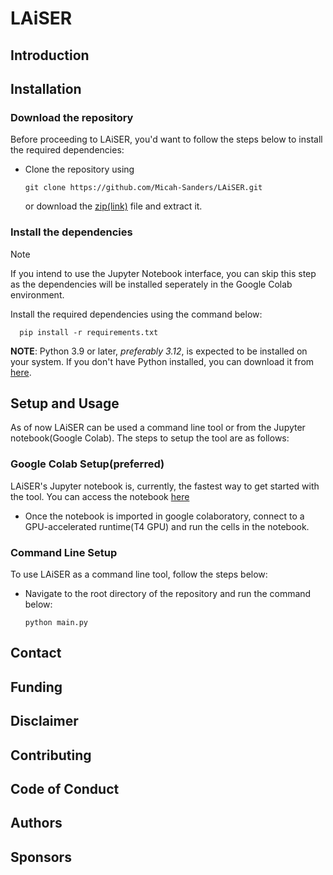 # LAiSER

## Introduction

## Installation 

### Download the repository
Before proceeding to  LAiSER, you'd want to follow the steps below to install the required dependencies:
- Clone the repository using 
  ```shell
  git clone https://github.com/Micah-Sanders/LAiSER.git
  ```
  or download the [zip(link)](https://github.com/Micah-Sanders/LAiSER/archive/refs/heads/main.zip) file and extract it.

### Install the dependencies
> [!NOTE]
> If you intend to use the Jupyter Notebook interface, you can skip this step as the dependencies will be installed seperately in the Google Colab environment.

Install the required dependencies using the command below:
  ```shell
    pip install -r requirements.txt
```
**NOTE**: Python 3.9 or later, *preferably 3.12*, is expected to be installed on your system. If you don't have Python installed, you can download it from [here](https://www.python.org/downloads/).


## Setup and Usage
As of now LAiSER can be used a command line tool or from the Jupyter notebook(Google Colab). The steps to setup the tool are as follows:

### Google Colab Setup(preferred)
LAiSER's Jupyter notebook is, currently, the fastest way to get started with the tool. You can access the notebook [here](/notebooks/Extract%20Function%20Colab%20Execution.ipynb)

- Once the notebook is imported in google colaboratory, connect to a GPU-accelerated runtime(T4 GPU) and run the cells in the notebook.

### Command Line Setup
To use LAiSER as a command line tool, follow the steps below:

- Navigate to the root directory of the repository and run the command below:
  ```shell
  python main.py
  ```

## Contact

## Funding

## Disclaimer

## Contributing

## Code of Conduct

## Authors

## Sponsors